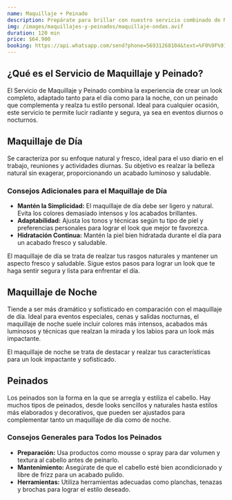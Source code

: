 ```yaml
---
name: Maquillaje + Peinado
description: Prepárate para brillar con nuestro servicio combinado de Maquillaje + Peinado. Disfruta de un look completo y profesional que resalta tu belleza con un acabado perfecto para cualquier ocasión especial.
img: /images/maquillajes-y-peinados/maquillaje-ondas.avif
duration: 120 min
price: $64.900
booking: https://api.whatsapp.com/send?phone=56931268104&text=%F0%9F%91%8B%F0%9F%8F%BB%20%C2%A1Hola!%20Quisiera%20agendar%20una%20hora%20para%20el%20maquillaje%20%2B%20peinado.
---
```


## ¿Qué es el Servicio de Maquillaje y Peinado?

El Servicio de Maquillaje y Peinado combina la experiencia de crear un look completo, adaptado tanto para el día como para la noche, con un peinado que complementa y realza tu estilo personal. Ideal para cualquier ocasión, este servicio te permite lucir radiante y segura, ya sea en eventos diurnos o nocturnos.

## Maquillaje de Día

Se caracteriza por su enfoque natural y fresco, ideal para el uso diario en el trabajo, reuniones y actividades diurnas. Su objetivo es realzar la belleza natural sin exagerar, proporcionando un acabado luminoso y saludable.

### Consejos Adicionales para el Maquillaje de Día

- **Mantén la Simplicidad:** El maquillaje de día debe ser ligero
  y natural. Evita los colores demasiado intensos y los acabados brillantes.
- **Adaptabilidad:** Ajusta los tonos y técnicas según tu tipo
  de piel y preferencias personales para lograr el look que mejor te favorezca.
- **Hidratación Continua:** Mantén la piel bien hidratada durante
  el día para un acabado fresco y saludable.

El maquillaje de día se trata de realzar tus rasgos naturales y mantener un aspecto fresco y saludable. Sigue estos pasos para lograr un look que te haga sentir segura y lista para enfrentar el día.

## Maquillaje de Noche

Tiende a ser más dramático y sofisticado en comparación con el maquillaje de día. Ideal para eventos especiales, cenas y salidas nocturnas, el maquillaje de noche suele incluir colores más intensos, acabados más luminosos y técnicas que realzan la mirada y los labios para un look más impactante.

El maquillaje de noche se trata de destacar y realzar tus características para un look impactante y sofisticado.

## Peinados

Los peinados son la forma en la que se arregla y estiliza el cabello. Hay muchos tipos de peinados, desde looks sencillos y naturales hasta estilos más elaborados y decorativos, que pueden ser ajustados para complementar tanto un maquillaje de día como de noche.

### Consejos Generales para Todos los Peinados

- **Preparación:** Usa productos como mousse o spray para dar
  volumen y textura al cabello antes de peinarlo.
- **Mantenimiento:** Asegúrate de que el cabello esté bien acondicionado
  y libre de frizz para un acabado pulido.
- **Herramientas:** Utiliza herramientas adecuadas como planchas,
  tenazas y brochas para lograr el estilo deseado.
